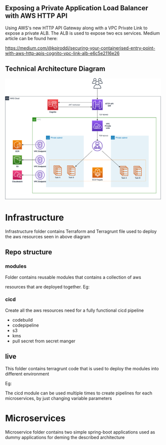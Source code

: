 ## Exposing a Private Application Load Balancer with AWS HTTP API

Using AWS's new HTTP API Gateway along with a VPC Private Link to expose a private
ALB. The ALB is used to expose two ecs services. Medium article can be found here:

https://medium.com/@kpiroddi/securing-your-containerised-entry-point-with-aws-http-apis-cognito-vpc-link-alb-e6c5e2116e26

## Technical Architecture Diagram
![Alt text](./arch.png?raw=true "Technical Architecture Diagram")

# Infrastructure

Infrastructure folder contains Terraform and Terragrunt file used to deploy the 
aws resources seen in above diagram

## Repo structure

### **modules**

Folder contains reusable modules that contains a collection of aws

resources that are deployed together. Eg:

### **cicd**

Create all the aws resources need for a fully functional cicd pipeline

- codebuild
- codepipeline
- s3
- kms
- pull secret from secret manger


## **live**

This folder contains terragrunt code that is used to deploy the modules 
into different environment 

Eg:

The cicd module can be used multiple times to create 
pipelines for each microservices, by just changing variable parameters

# Microservices

Microservice folder contains two simple spring-boot applications used as dummy applications 
for deming the described architecture

